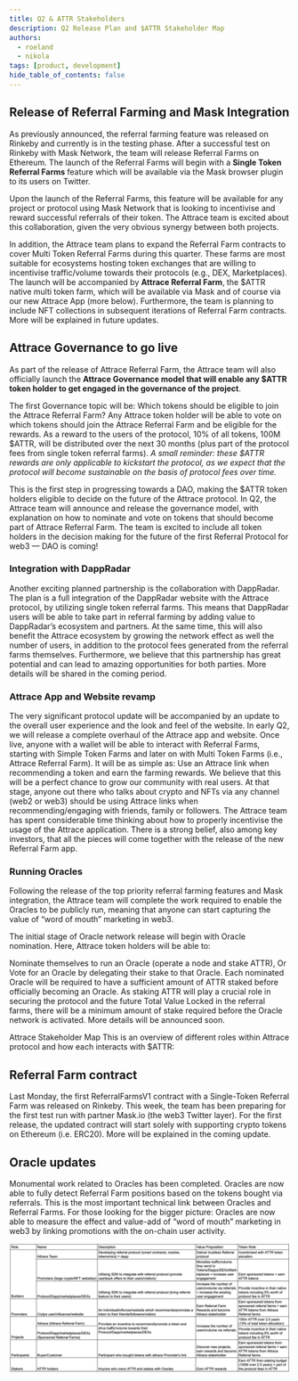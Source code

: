 ```yaml
---
title: Q2 & ATTR Stakeholders
description: Q2 Release Plan and $ATTR Stakeholder Map
authors:
  - roeland
  - nikola
tags: [product, development]
hide_table_of_contents: false
---
```

## Release of Referral Farming and Mask Integration
As previously announced, the referral farming feature was released on Rinkeby and currently is in the testing phase. After a successful test on Rinkeby with Mask Network, the team will release Referral Farms on Ethereum. The launch of the Referral Farms will begin with a **Single Token Referral Farms** feature which will be available via the Mask browser plugin to its users on Twitter.

Upon the launch of the Referral Farms, this feature will be available for any project or protocol using Mask Network that is looking to incentivise and reward successful referrals of their token. The Attrace team is excited about this collaboration, given the very obvious synergy between both projects.

<!--truncate-->

In addition, the Attrace team plans to expand the Referral Farm contracts to cover Multi Token Referral Farms during this quarter. These farms are most suitable for ecosystems hosting token exchanges that are willing to incentivise traffic/volume towards their protocols (e.g., DEX, Marketplaces). The launch will be accompanied by **Attrace Referral Farm**, the $ATTR native multi token farm, which will be available via Mask and of course via our new Attrace App (more below). Furthermore, the team is planning to include NFT collections in subsequent iterations of Referral Farm contracts. More will be explained in future updates.

## Attrace Governance to go live
As part of the release of Attrace Referral Farm, the Attrace team will also officially launch the **Attrace Governance model that will enable any $ATTR token holder to get engaged in the governance of the project**.

The first Governance topic will be: Which tokens should be eligible to join the Attrace Referral Farm? Any Attrace token holder will be able to vote on which tokens should join the Attrace Referral Farm and be eligible for the rewards. As a reward to the users of the protocol, 10% of all tokens, 100M $ATTR, will be distributed over the next 30 months (plus part of the protocol fees from single token referral farms). _A small reminder: these $ATTR rewards are only applicable to kickstart the protocol, as we expect that the protocol will become sustainable on the basis of protocol fees over time._

This is the first step in progressing towards a DAO, making the $ATTR token holders eligible to decide on the future of the Attrace protocol. In Q2, the Attrace team will announce and release the governance model, with explanation on how to nominate and vote on tokens that should become part of Attrace Referral Farm. The team is excited to include all token holders in the decision making for the future of the first Referral Protocol for web3 — DAO is coming!

### Integration with DappRadar
Another exciting planned partnership is the collaboration with DappRadar. The plan is a full integration of the DappRadar website with the Attrace protocol, by utilizing single token referral farms. This means that DappRadar users will be able to take part in referral farming by adding value to DappRadar’s ecosystem and partners. At the same time, this will also benefit the Attrace ecosystem by growing the network effect as well the number of users, in addition to the protocol fees generated from the referral farms themselves. Furthermore, we believe that this partnership has great potential and can lead to amazing opportunities for both parties. More details will be shared in the coming period.

### Attrace App and Website revamp
The very significant protocol update will be accompanied by an update to the overall user experience and the look and feel of the website. In early Q2, we will release a complete overhaul of the Attrace app and website. Once live, anyone with a wallet will be able to interact with Referral Farms, starting with Simple Token Farms and later on with Multi Token Farms (i.e., Attrace Referral Farm). It will be as simple as: Use an Attrace link when recommending a token and earn the farming rewards. We believe that this will be a perfect chance to grow our community with real users. At that stage, anyone out there who talks about crypto and NFTs via any channel (web2 or web3) should be using Attrace links when recommending/engaging with friends, family or followers. The Attrace team has spent considerable time thinking about how to properly incentivise the usage of the Attrace application. There is a strong belief, also among key investors, that all the pieces will come together with the release of the new Referral Farm app.

### Running Oracles
Following the release of the top priority referral farming features and Mask integration, the Attrace team will complete the work required to enable the Oracles to be publicly run, meaning that anyone can start capturing the value of “word of mouth” marketing in web3.

The initial stage of Oracle network release will begin with Oracle nomination. Here, Attrace token holders will be able to:

Nominate themselves to run an Oracle (operate a node and stake ATTR), Or
Vote for an Oracle by delegating their stake to that Oracle.
Each nominated Oracle will be required to have a sufficient amount of ATTR staked before officially becoming an Oracle. As staking ATTR will play a crucial role in securing the protocol and the future Total Value Locked in the referral farms, there will be a minimum amount of stake required before the Oracle network is activated. More details will be announced soon.

Attrace Stakeholder Map
This is an overview of different roles within Attrace protocol and how each interacts with $ATTR:



## Referral Farm contract

Last Monday, the first ReferralFarmsV1 contract with a Single-Token Referral Farm was released on Rinkeby. This week, the team has been preparing for the first test run with partner Mask.io (the web3 Twitter layer). For the first release, the updated contract will start solely with supporting crypto tokens on Ethereum (i.e. ERC20). More will be explained in the coming update.

## Oracle updates

Monumental work related to Oracles has been completed. Oracles are now able to fully detect Referral Farm positions based on the tokens bought via referrals. This is the most important technical link between Oracles and Referral Farms. For those looking for the bigger picture: Oracles are now able to measure the effect and value-add of “word of mouth” marketing in web3 by linking promotions with the on-chain user activity.

![](img/stakeholder-map.jpeg)




